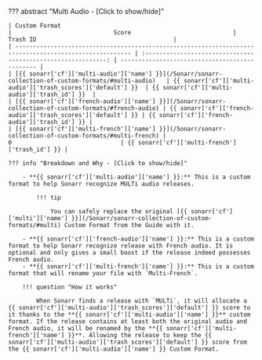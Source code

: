 ??? abstract "Multi Audio - [Click to show/hide]"

    | Custom Format                                                                                           |                             Score                             | Trash ID                                       |
    | ------------------------------------------------------------------------------------------------------- | :-----------------------------------------------------------: | ---------------------------------------------- |
    | [{{ sonarr['cf']['multi-audio']['name'] }}](/Sonarr/sonarr-collection-of-custom-formats/#multi-audio)   | {{ sonarr['cf']['multi-audio']['trash_scores']['default'] }}  | {{ sonarr['cf']['multi-audio']['trash_id'] }}  |
    | [{{ sonarr['cf']['french-audio']['name'] }}](/Sonarr/sonarr-collection-of-custom-formats/#french-audio) | {{ sonarr['cf']['french-audio']['trash_scores']['default'] }} | {{ sonarr['cf']['french-audio']['trash_id'] }} |
    | [{{ sonarr['cf']['multi-french']['name'] }}](/Sonarr/sonarr-collection-of-custom-formats/#multi-french) |                               0                               | {{ sonarr['cf']['multi-french']['trash_id'] }} |

    ??? info "Breakdown and Why - [Click to show/hide]"

        - **{{ sonarr['cf']['multi-audio']['name'] }}:** This is a custom format to help Sonarr recognize MULTi audio releases.

            !!! tip

                You can safely replace the original [{{ sonarr['cf']['multi']['name'] }}](/Sonarr/sonarr-collection-of-custom-formats/#multi) Custom Format from the Guide with it.

        - **{{ sonarr['cf']['french-audio']['name'] }}:** This is a custom format to help Sonarr recognize release with French audio. It is optional and only gives a small boost if the release indeed possesses French audio.
        - **{{ sonarr['cf']['multi-french']['name'] }}:** This is a custom format that will rename your file with `Multi-French`.

        !!! question "How it works"

            When Sonarr finds a release with `MULTi`, it will allocate a {{ sonarr['cf']['multi-audio']['trash_scores']['default'] }} score to it thanks to the **{{ sonarr['cf']['multi-audio']['name'] }}** custom format. If the release contains at least both the original audio and French audio, it will be renamed by the **{{ sonarr['cf']['multi-french']['name'] }}**. Allowing the release to keep the {{ sonarr['cf']['multi-audio']['trash_scores']['default'] }} score from the {{ sonarr['cf']['multi-audio']['name'] }} Custom Format.
